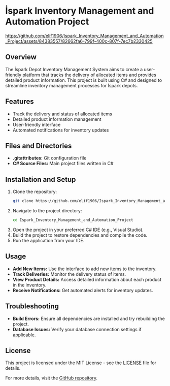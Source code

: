 # İspark Inventory Management and Automation Project




https://github.com/elif1906/Ispark_Inventory_Management_and_Automation_Project/assets/84383557/82662fa6-799f-400c-807f-7ec7b2330425




## Overview
The İspark Depot Inventory Management System aims to create a user-friendly platform that tracks the delivery of allocated items and provides detailed product information. This project is built using C# and designed to streamline inventory management processes for İspark depots.

## Features
- Track the delivery and status of allocated items
- Detailed product information management
- User-friendly interface
- Automated notifications for inventory updates

## Files and Directories
- **.gitattributes:** Git configuration file
- **C# Source Files:** Main project files written in C#

## Installation and Setup
1. Clone the repository:
    ```sh
    git clone https://github.com/elif1906/Ispark_Inventory_Management_and_Automation_Project.git
    ```
2. Navigate to the project directory:
    ```sh
    cd Ispark_Inventory_Management_and_Automation_Project
    ```
3. Open the project in your preferred C# IDE (e.g., Visual Studio).
4. Build the project to restore dependencies and compile the code.
5. Run the application from your IDE.

## Usage
- **Add New Items:** Use the interface to add new items to the inventory.
- **Track Deliveries:** Monitor the delivery status of items.
- **View Product Details:** Access detailed information about each product in the inventory.
- **Receive Notifications:** Get automated alerts for inventory updates.

## Troubleshooting
- **Build Errors:** Ensure all dependencies are installed and try rebuilding the project.
- **Database Issues:** Verify your database connection settings if applicable.

## License
This project is licensed under the MIT License - see the [LICENSE](LICENSE) file for details.

For more details, visit the [GitHub repository](https://github.com/elif1906/Ispark_Inventory_Management_and_Automation_Project).
